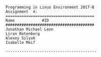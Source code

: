 					Programming in Linux Environment 2017-B
					Assignment  4:
					=======================================
					Name			#ID
					#######################################
					Jonathan Michael Leon	
					Liran Rotenberg 	
					Alexey Silyuk		
					Isabelle Meif		

					----------------------------------------
